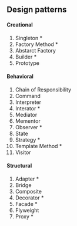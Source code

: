 ## Design patterns


#### Creational
1. Singleton *
2. Factory Method *
3. Abstarct Factory
4. Builder *
5. Prototype
   
#### Behavioral
1. Chain of Responsibility
2. Command
3. Interpreter
4. Interator *
5. Mediator
6. Mementor
7. Observer *
8. State
9. Strategy *
10. Template Method *
11. Visitor


#### Structural
1. Adapter *
2. Bridge
3. Composite
4. Decorator *
5. Facade *
6. Flyweight
7. Proxy *